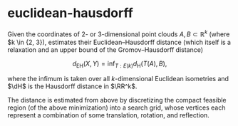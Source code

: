 # euclidean-hausdorff

Given the coordinates of 2- or 3-dimensional point clouds $A, B \subset \mathbb{R}^k$ (where $k \in \{2, 3\}), estimates their Euclidean–Hausdorff distance (which itself is a relaxation and an upper bound of the Gromov–Hausdorff distance)

$$d_\text{EH}(X, Y) = \inf_{T:E(k)} d_\text{H}(T(A), B),$$

where the infimum is taken over all $k$-dimensional Euclidean isometries and $\dH$ is the Hausdorff distance in $\RR^k$.

The distance is estimated from above by discretizing the compact feasible region (of the above minimization) into a search grid, whose vertices each represent a combination of some translation, rotation, and reflection.